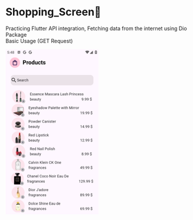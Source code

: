 # Shopping_Screen🛒
Practicing Flutter API integration, Fetching data from the internet using Dio Package   
Basic Usage (GET Request)  

<img src="readme%20assets/Screenshot1.png" alt="Project Screenshot" width="50%">
